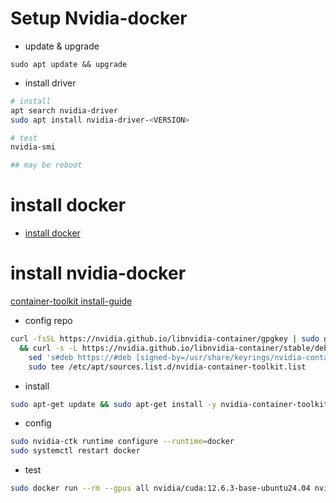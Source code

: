 # Setup Nvidia-docker
- update & upgrade
```
sudo apt update && upgrade
```
- install driver

```bash
# install
apt search nvidia-driver
sudo apt install nvidia-driver-<VERSION>

# test
nvidia-smi

## may be reboot
```

# install docker
- [install docker](./docker-install.md)


# install nvidia-docker
[container-toolkit install-guide](https://docs.nvidia.com/datacenter/cloud-native/container-toolkit/latest/install-guide.html)
- config repo
```bash
curl -fsSL https://nvidia.github.io/libnvidia-container/gpgkey | sudo gpg --dearmor -o /usr/share/keyrings/nvidia-container-toolkit-keyring.gpg \
  && curl -s -L https://nvidia.github.io/libnvidia-container/stable/deb/nvidia-container-toolkit.list | \
    sed 's#deb https://#deb [signed-by=/usr/share/keyrings/nvidia-container-toolkit-keyring.gpg] https://#g' | \
    sudo tee /etc/apt/sources.list.d/nvidia-container-toolkit.list
```
- install
```bash
sudo apt-get update && sudo apt-get install -y nvidia-container-toolkit
```

- config
```bash
sudo nvidia-ctk runtime configure --runtime=docker
sudo systemctl restart docker
```

- test
```bash
sudo docker run --rm --gpus all nvidia/cuda:12.6.3-base-ubuntu24.04 nvidia-smi
```